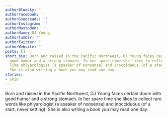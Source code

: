 ```yaml
---
authorBluesky: ''
authorFacebook: ''
authorGoodreads: ''
authorInstagram: ''
authorMastodon: ''
authorName: DJ Young
authorTumblr: ''
authorTwitter: ''
authorWebsite: ''
posts: []
short_bio: Born and raised in the Pacific Northwest, DJ Young faces certain doom with
  good humor and a strong stomach. In her spare time she likes to collect rare words
  like phlyarologist (a speaker of nonsense) and inocciduous (of a start, never setting).
  She is also writing a book you may read one day.
stories:
- Skin
---
```


Born and raised in the Pacific Northwest, DJ Young faces certain doom with good humor and a strong stomach. In her spare time she likes to collect rare words like phlyarologist (a speaker of nonsense) and inocciduous (of a start, never setting). She is also writing a book you may read one day.